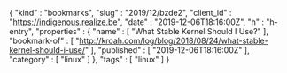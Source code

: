 {
  "kind" : "bookmarks",
  "slug" : "2019/12/bzde2",
  "client_id" : "https://indigenous.realize.be",
  "date" : "2019-12-06T18:16:00Z",
  "h" : "h-entry",
  "properties" : {
    "name" : [ "What Stable Kernel Should I Use?" ],
    "bookmark-of" : [ "http://kroah.com/log/blog/2018/08/24/what-stable-kernel-should-i-use/" ],
    "published" : [ "2019-12-06T18:16:00Z" ],
    "category" : [ "linux" ]
  },
  "tags" : [ "linux" ]
}
